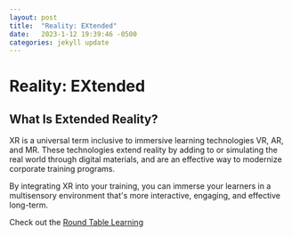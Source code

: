 ```yaml
---
layout: post
title:  "Reality: EXtended"
date:   2023-1-12 19:39:46 -0500
categories: jekyll update
---
```


# Reality: EXtended

## What Is Extended Reality?

XR is a universal term inclusive to immersive learning technologies VR, AR, and MR. These technologies extend reality by adding to or simulating the real world through digital materials, and are an effective way to modernize corporate training programs.

By integrating XR into your training, you can immerse your learners in a multisensory environment that's more interactive, engaging, and effective long-term.

Check out the [Round Table Learning](https://roundtablelearning.com/what-is-extended-reality-everything-you-need-to-know) 
